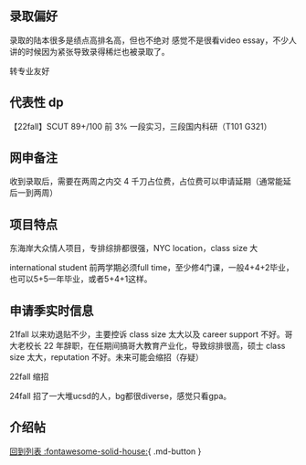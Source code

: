 ## 录取偏好

录取的陆本很多是绩点高排名高，但也不绝对
感觉不是很看video essay，不少人讲的时候因为紧张导致录得稀烂也被录取了。

转专业友好

## 代表性 dp

【22fall】SCUT 89+/100 前 3% 一段实习，三段国内科研（T101 G321）

## 网申备注

收到录取后，需要在两周之内交 4 千刀占位费，占位费可以申请延期（通常能延后一到两周）

## 项目特点

东海岸大众情人项目，专排综排都很强，NYC location，class size 大

international student 前两学期必须full time，至少修4门课，一般4+4+2毕业，也可以5+5一年毕业，或者5+4+1这样。

## 申请季实时信息

21fall 以来劝退贴不少，主要控诉 class size 太大以及 career support 不好。哥大老校长 22 年辞职，在任期间搞哥大教育产业化，导致综排很高，硕士 class size 太大，reputation 不好。未来可能会缩招（存疑）

22fall 缩招

24fall 招了一大堆ucsd的人，bg都很diverse，感觉只看gpa。

## 介绍帖

[回到列表 :fontawesome-solid-house:](grade.md){ .md-button }
